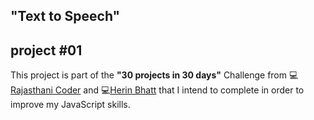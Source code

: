 ## "Text to Speech"

project #01
--
This project is part of the **"30 projects in 30 days"** Challenge from 💻[Rajasthani Coder](https://www.instagram.com/rajasthani_coder/) and 💻[Herin Bhatt](https://www.instagram.com/effective_dev/) that I intend to complete in order to improve my JavaScript skills.